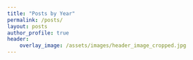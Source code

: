 ```yaml
---
title: "Posts by Year"
permalink: /posts/
layout: posts
author_profile: true
header:
    overlay_image: /assets/images/header_image_cropped.jpg
---
```

